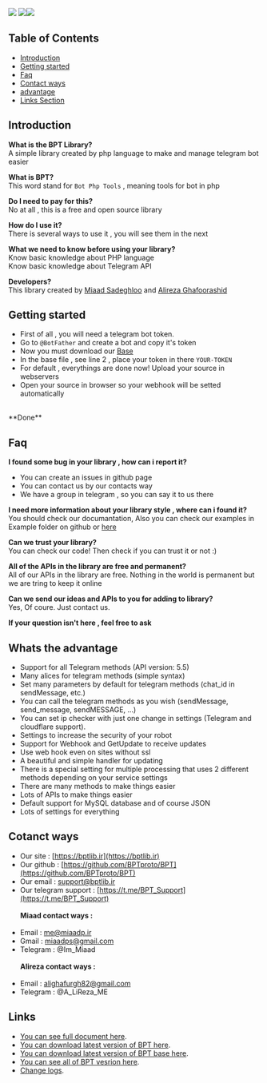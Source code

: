 <img src="https://img.shields.io/badge/Version-2.02-blue?style=for-the-badge&logo=V"> <img src="https://img.shields.io/badge/php-+7-green?style=for-the-badge&logo=php"><img src="https://img.shields.io/badge/License-MIT-gold?style=for-the-badge&logo=surveymonkey">

## Table of Contents
- [Introduction](#introduction) 
- [Getting started](#getting-started)
- [Faq](#faq)
- [Contact ways](#cotanct-ways)
- [advantage](#whats-the-advantage)
- [Links Section](#links)

## Introduction
**What is the BPT Library?** <br>
A simple library created by php language to make and manage telegram bot easier

**What is BPT?** <br>
This word stand for `Bot Php Tools` , meaning tools for bot in php

**Do I need to pay for this?** <br>
No at all , this is a free and open source library

**How do I use it?** <br>
There is several ways to use it , you will see them in the next

**What we need to know before using your library?** <br>
Know basic knowledge about PHP language <br>
Know basic knowledge about Telegram API

**Developers?** <br>
This library created by [Miaad Sadeghloo](https://github.com/miaadp) and [Alireza Ghafoorashid](https://github.com/Alireza-ME)

## Getting started
- First of all , you will need a telegram bot token.
- Go to `@BotFather` and create a bot and copy it's token
- Now you must download our [Base](#links)
- In the base file , see line 2 , place your token in there `YOUR-TOKEN`
- For default , everythings are done now! Upload your source in webservers
- Open your source in browser so your webhook will be setted automatically
<br>
**Done**

## Faq

**I found some bug in your library , how can i report it?** <br>
- You can create an issues in github page
- You can contact us by our contacts way
- We have a group in telegram , so you can say it to us there

**I need more information about your library style , where can i found it?** <br>
You should check our documantation, Also you can check our examples in Example folder on github or [here](https://dl.bptlib.ir/examples)

**Can we trust your library?** <br>
You can check our code! Then check if you can trust it or not :)

**All of the APIs in the library are free and permanent?** <br>
All of our APIs in the library are free. Nothing in the world is permanent but we are tring to keep it online

**Can we send our ideas and APIs to you for adding to library?** <br>
Yes, Of coure. Just contact us.

**If your question isn't here , feel free to ask** <br>

## Whats the advantage
- Support for all Telegram methods (API version: 5.5)
- Many alices for telegram methods (simple syntax)
- Set many parameters by default for telegram methods (chat_id in sendMessage, etc.)
- You can call the telegram methods as you wish (sendMessage, send_message, sendMESSAGE, ...)
- You can set ip checker with just one change in settings (Telegram and cloudflare support).
- Settings to increase the security of your robot
- Support for Webhook and GetUpdate to receive updates
- Use web hook even on sites without ssl
- A beautiful and simple handler for updating
- There is a special setting for multiple processing that uses 2 different methods depending on your service settings
- There are many methods to make things easier
- Lots of APIs to make things easier
- Default support for MySQL database and of course JSON
- Lots of settings for everything

## Cotanct ways
- Our site : [https://bptlib.ir](https://bptlib.ir)
- Our github : [https://github.com/BPTproto/BPT](https://github.com/BPTproto/BPT)
- Our email : support@bptlib.ir
- Our telegram support : [https://t.me/BPT_Support](https://t.me/BPT_Support)
<br><br>
**Miaad contact ways :**
<br><br>
- Email : me@miaadp.ir
- Gmail : miaadps@gmail.com
- Telegram : @Im_Miaad
<br><br>
**Alireza contact ways :**
<br><br>
- Email : alighafurgh82@gmail.com
- Telegram : @A_LiReza_ME

## Links
- [You can see full document  here](https://bptlib.ir/doc).<br>
- [You can download latest version of BPT here](https://dl.bptlib.ir/BPT.php).<br>
- [You can download latest version of BPT base here](https://dl.bptlib.ir/base.php).<br>
- [You can see all of BPT vesrion here](https://dl.bptlib.ir/BPT).
- [Change logs](https://github.com/BPTproto/BPT/blob/main/change_log.md).
